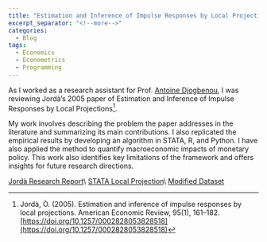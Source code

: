 ```yaml
---
title: "Estimation and Inference of Impulse Responses by Local Projections"
excerpt_separator: "<!--more-->"
categories:
  - Blog
tags:
  - Economics
  - Econometrics
  - Programming
---
```


As I worked as a research assistant for Prof. [Antoine Djogbenou](https://profiles.laps.yorku.ca/profiles/daa/), I was reviewing Jordà’s 2005 paper of Estimation and Inference of Impulse Responses by Local Projections[^1].

My work involves describing the problem the paper addresses in the literature and summarizing its main contributions. I also replicated the empirical results by developing an algorithm in STATA, R, and Python. I have also applied the method to quantify macroeconomic impacts of monetary policy. This work also identifies key limitations of the framework and offers insights for future research directions.

[Jordà Research Report](/assets/2024_Jorda.pdf)\\
[STATA Local Projection](/assets/Application.do)\\
[Modified Dataset](/assets/is_new.csv)

[^1]: Jordà, Ò. (2005). Estimation and inference of impulse responses by local projections. American Economic Review, 95(1), 161–182. [https://doi.org/10.1257/0002828053828518](https://doi.org/10.1257/0002828053828518)
